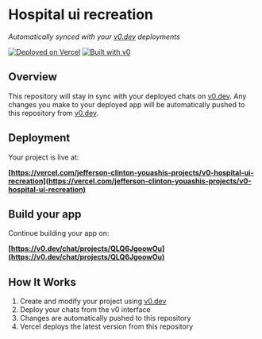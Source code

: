 # Hospital ui recreation

*Automatically synced with your [v0.dev](https://v0.dev) deployments*

[![Deployed on Vercel](https://img.shields.io/badge/Deployed%20on-Vercel-black?style=for-the-badge&logo=vercel)](https://vercel.com/jefferson-clinton-youashis-projects/v0-hospital-ui-recreation)
[![Built with v0](https://img.shields.io/badge/Built%20with-v0.dev-black?style=for-the-badge)](https://v0.dev/chat/projects/QLQ6JgoowOu)

## Overview

This repository will stay in sync with your deployed chats on [v0.dev](https://v0.dev).
Any changes you make to your deployed app will be automatically pushed to this repository from [v0.dev](https://v0.dev).

## Deployment

Your project is live at:

**[https://vercel.com/jefferson-clinton-youashis-projects/v0-hospital-ui-recreation](https://vercel.com/jefferson-clinton-youashis-projects/v0-hospital-ui-recreation)**

## Build your app

Continue building your app on:

**[https://v0.dev/chat/projects/QLQ6JgoowOu](https://v0.dev/chat/projects/QLQ6JgoowOu)**

## How It Works

1. Create and modify your project using [v0.dev](https://v0.dev)
2. Deploy your chats from the v0 interface
3. Changes are automatically pushed to this repository
4. Vercel deploys the latest version from this repository
